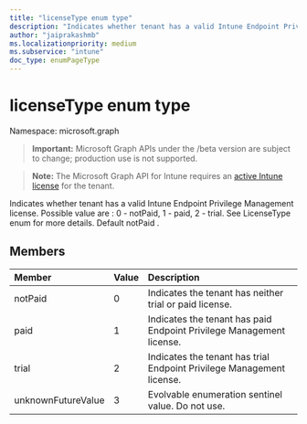 ```yaml
---
title: "licenseType enum type"
description: "Indicates whether tenant has a valid Intune Endpoint Privilege Management license. Possible value are : 0 - notPaid, 1 - paid, 2 - trial. See LicenseType enum for more details. Default notPaid ."
author: "jaiprakashmb"
ms.localizationpriority: medium
ms.subservice: "intune"
doc_type: enumPageType
---
```


# licenseType enum type

Namespace: microsoft.graph
> **Important:** Microsoft Graph APIs under the /beta version are subject to change; production use is not supported.

> **Note:** The Microsoft Graph API for Intune requires an [active Intune license](https://go.microsoft.com/fwlink/?linkid=839381) for the tenant.


Indicates whether tenant has a valid Intune Endpoint Privilege Management license. Possible value are : 0 - notPaid, 1 - paid, 2 - trial. See LicenseType enum for more details. Default notPaid .

## Members
|Member|Value|Description|
|:---|:---|:---|
|notPaid|0|Indicates the tenant has neither trial or paid license.|
|paid|1|Indicates the tenant has paid Endpoint Privilege Management license.|
|trial|2|Indicates the tenant has trial Endpoint Privilege Management license.|
|unknownFutureValue|3|Evolvable enumeration sentinel value. Do not use.|

